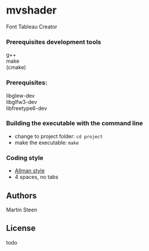 # mvshader

Font Tableau Creator

### Prerequisites development tools

g++  
make  
(cmake)  

### Prerequisites:

libglew-dev  
libglfw3-dev  
libfreetype6-dev  


### Building the executable with the command line

- change to project folder: ``cd project``
- make the executable: ``make``


### Coding style

* [Allman style](https://en.wikipedia.org/wiki/Indentation_style#Allman_style)
* 4 spaces, no tabs

## Authors

Martin Steen

## License

todo

